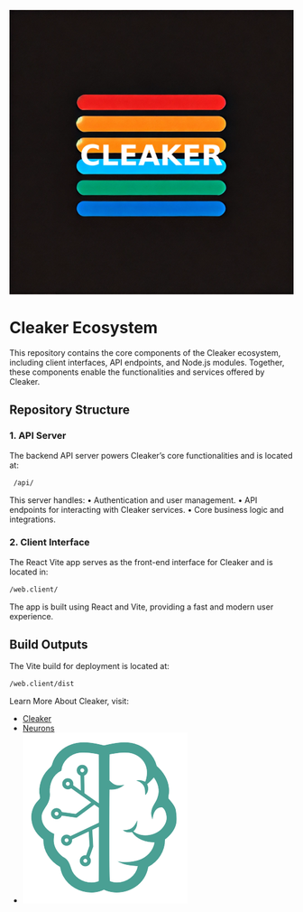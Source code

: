 ![Cleaker](./web.client/public/assets/CLEAKER_.png)

# Cleaker Ecosystem

This repository contains the core components of the Cleaker ecosystem, including client interfaces, API endpoints, and Node.js modules. Together, these components enable the functionalities and services offered by Cleaker.

## Repository Structure

### 1. API Server

The backend API server powers Cleaker’s core functionalities and is located at:
```bash
 /api/
```

This server handles:
	•	Authentication and user management.
	•	API endpoints for interacting with Cleaker services.
	•	Core business logic and integrations.

### 2. Client Interface

The React Vite app serves as the front-end interface for Cleaker and is located in:
```bash
/web.client/
```
The app is built using React and Vite, providing a fast and modern user experience.

## Build Outputs

The Vite build for deployment is located at:
```bash
/web.client/dist
```

Learn More About Cleaker, visit:
- [Cleaker](https://cleaker.me)
- [Neurons](https://neurons.me)
- ![Cleaker](./web.client/public/assets/neurons_logo.png)

